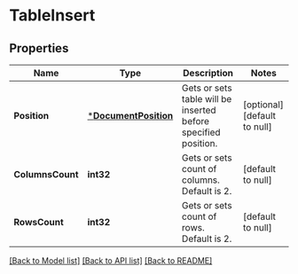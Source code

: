 # TableInsert

## Properties
Name | Type | Description | Notes
------------ | ------------- | ------------- | -------------
**Position** | [***DocumentPosition**](DocumentPosition.md) | Gets or sets table will be inserted before specified position. | [optional] [default to null]
**ColumnsCount** | **int32** | Gets or sets count of columns. Default is 2. | [default to null]
**RowsCount** | **int32** | Gets or sets count of rows. Default is 2. | [default to null]

[[Back to Model list]](../README.md#documentation-for-models) [[Back to API list]](../README.md#documentation-for-api-endpoints) [[Back to README]](../README.md)


